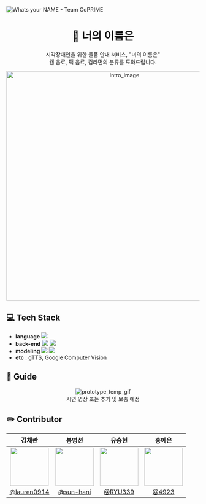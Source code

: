<img src="https://capsule-render.vercel.app/api?type=Waving&height=300&section=header&text=Whats%20your%20NAME&fontAlignY=40&desc=Team%20CoPrime&descAlign=78&descAlignY=53&color=timeAuto&animation=fadeIn" alt="Whats your NAME - Team CoPRIME"/>


<div align="center">


# :wave: 너의 이름은</h2>
시각장애인을 위한 물품 안내 서비스, "너의 이름은"  
캔 음료, 팩 음료, 컵라면의 분류를 도와드립니다.
<br>


<img src="https://github.com/lauren0914/TEAM_Coprime/blob/main/img/intro.png" width="600px" alt="intro_image"/>
</div>


## :computer: Tech Stack
- **language** <img src="https://img.shields.io/badge/Python-3766AB?style=flat-square&logo=Python&logoColor=white"/></a>  <br>
- **back-end** <img src="https://img.shields.io/badge/Django-092E20?style=flat-square&logo=Django&logoColor=white"/></a>  <img src="https://img.shields.io/badge/PyCharm-000000?style=flat-square&logo=PyCharm&logoColor=white"/></a><br>
- **modeling** <img src="https://img.shields.io/badge/TensorFlow-FF6F00?style=flat-square&logo=TensorFlow&logoColor=white"/></a>  <img src="https://img.shields.io/badge/Google-Colab-F9AB00?style=flat-square&logo=Google-Colab&logoColor=white"/></a>
- **etc** : gTTS, Google Computer Vision

## :pushpin: Guide

<div align="center">
<img src="https://github.com/lauren0914/TEAM_Coprime/blob/main/img/prototype_temp.gif" alt="prototype_temp_gif"/>
<br>
시연 영상 또는 추가 및 보충 예정
</div>

## :pencil2: Contributor 
|김채란|봉명선|유승현|홍예은|
|:---:|:---:|:---:|:---:|
|<img src="https://avatars.githubusercontent.com/u/80624673?v=4" height=100/>|<img src="https://avatars.githubusercontent.com/u/86697112?v=4" height=100/>|<img src="https://avatars.githubusercontent.com/u/86696942?v=4" height=100/>|<img src="https://avatars.githubusercontent.com/u/60145951?v=4" height=100/>
|[@lauren0914](https://github.com/lauren0914)|[@sun-hani](https://github.com/sun-hani)|[@RYU339](https://github.com/RYU339)|[@4923](https://github.com/4923)|
